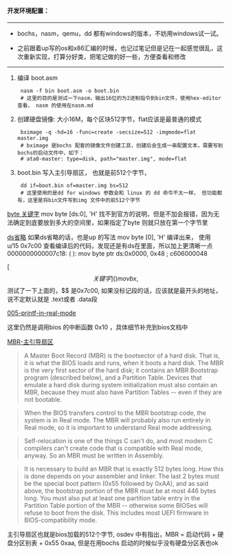 #### 开发环境配置：
---
+ bochs，nasm，qemu，dd 都有windows的版本，不妨用windows试一试。

+ 之前跟着up写的os和x86汇编的时候，也记过笔记但是记在一起感觉很乱，这次重新实现，打算分好类，把笔记做的好一些，方便查看和修改

---
1. 编译 boot.asm  

        nasm -f bin boot.asm -o boot.bin 
        # 这里的目的是测试一下nasm，输出16位的为2进制指令到bin文件，使用hex-editor查看， nasm 的使用在nasm.md

2. 创建硬盘镜像: 大小16M，每个区块512字节，flat应该是最普通的模式

        bximage -q -hd=16 -func=create -secsize=512 -imgmode=flat master.img
        # bximage 是bochs 配套的镜像文件创建工具，创建后会生成一串配置文本，需要写到bochs的启动文件中，如下：
        # ata0-master: type=disk, path="master.img", mode=flat

3. boot.bin 写入主引导扇区， 也就是前512个字节，

        dd if=boot.bin of=master.img bs=512
        # 这里使用的是dd for windows 参数会和 linux 的 dd 命令不太一样， 但功能都有，这里是将bin文件写到img 文件中的前512个字节


[byte 关键字]()
                mov byte [ds:0], 'H'
        找不到官方的说明，但是不加会报错，因为无法确定到底要放到多大的空间里，如果指定了byte 则就只放在第一个字节里

[ds省略]()
        如果ds省略的话，也是up 的写法
                mov byte [0], 'H'
        编译出来， 使用 u/15 0x7c00 查看编译后的代码，发现还是有ds在里面，所以加上更清晰一点
                0000000000007c18: (                    ): mov byte ptr ds:0x0000, 0x48 ; c606000048

[$$ 关键字]()
                mov bx, $$
        测试了一下上面的，$$ 是0x7c00, 如果没标记段的话，应该就是最开头的地址，说不定默认就是 .text或者 .data段
<!--
    [org 0x7c00]

    mov ax, 3
    int 0x10

    mov ax, 0
    mov ds, ax
    mov es, ax
    mov ss, ax
    mov sp, 0x7c00

    mov ax, 0xb800
    mov ds, ax
    mov byte [0], 'H'

    jmp $

    times 510 - ($-$$) db 0

    db 0x55, 0xaa
 -->
[005-printf-in-real-mode]()

这里仍然是调用bios 的中断函数 0x10 ，具体细节补充到bios文档中


<!-- 
    [org 0x7c00]

    mov ax, 3
    int 0x10
    xchg bx, bx
    mov ax, 0
    mov ds, ax
    mov es, ax
    mov ss, ax
    mov sp, 0x7c00

    mov si, hello_str
    call real_printf

    jmp $



real_printf:
    ; si用于存放字符串首地址， 字符串用0表示结束
    mov cx, 0
    mov ds, cx
    mov ah, 0x0e
    
.next:
    mov byte al, [ds:si]
    cmp al, 0  
    jz .done
    int 0x10
    inc si
    jmp .next
.done:
    ret

print:
    mov ax, 0
    mov ds, ax
    mov ax, 0xb800
    mov ds, ax
    mov byte [ds:0], 'H'
    iret

hello_str:
    db 'H', 'E', 'L', 'L', 'O', 0

    times 510 - ($-$$) db 0

    db 0x55, 0xaa

 -->

 [MBR-主引导扇区](https://wiki.osdev.org/MBR_(x86))

 > A Master Boot Record (MBR) is the bootsector of a hard disk. That is, it is what the BIOS loads and runs, when it boots a hard disk. The MBR is the very first sector of the hard disk; it contains an MBR Bootstrap program (described below), and a Partition Table. Devices that emulate a hard disk during system initialization must also contain an MBR, because they must also have Partition Tables -- even if they are not bootable.

> When the BIOS transfers control to the MBR bootstrap code, the system is in Real mode. The MBR will probably also run entirely in Real mode, so it is important to understand Real mode addressing.

> Self-relocation is one of the things C can't do, and most modern C compilers can't create code that is compatible with Real mode, anyway. So an MBR must be written in Assembly.

> It is necessary to build an MBR that is exactly 512 bytes long. How this is done depends on your assembler and linker. The last 2 bytes must be the special boot pattern (0x55 followed by 0xAA), and as said above, the bootstrap portion of the MBR must be at most 446 bytes long. You must also put at least one partition table entry in the Partition Table portion of the MBR -- otherwise some BIOSes will refuse to boot from the disk. This includes most UEFI firmware in BIOS-compatibility mode.


主引导扇区也就是bios加载的512个字节, osdev 中有指出，MBR = 启动代码 + 硬盘分区别表 + 0x55 0xaa, 但是在用bochs 启动的时候似乎没有硬盘分区表也ok 
